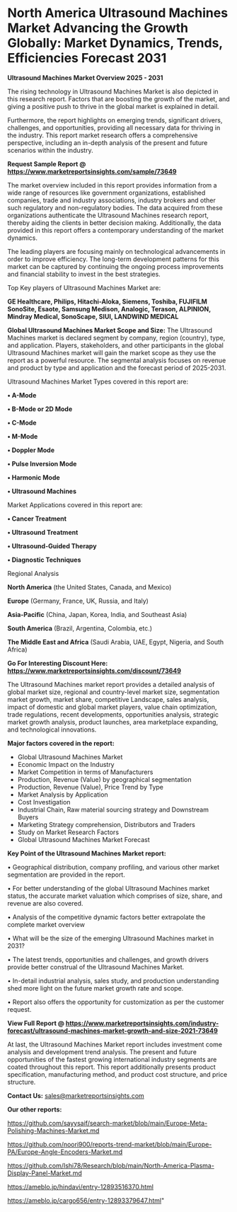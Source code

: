 # North America Ultrasound Machines Market Advancing the Growth Globally: Market Dynamics, Trends, Efficiencies Forecast 2031

<Strong> Ultrasound Machines Market Overview 2025 - 2031</strong>

The rising technology in Ultrasound Machines Market is also depicted in this research report. Factors that are boosting the growth of the market, and giving a positive push to thrive in the global market is explained in detail.

Furthermore, the report highlights on emerging trends, significant drivers, challenges, and opportunities, providing all necessary data for thriving in the industry. This report market research offers a comprehensive perspective, including an in-depth analysis of the present and future scenarios within the industry.

<strong>Request Sample Report @ <a href=https://www.marketreportsinsights.com/sample/73649>https://www.marketreportsinsights.com/sample/73649</a></strong>

The market overview included in this report provides information from a wide range of resources like government organizations, established companies, trade and industry associations, industry brokers and other such regulatory and non-regulatory bodies. The data acquired from these organizations authenticate the Ultrasound Machines research report, thereby aiding the clients in better decision making. Additionally, the data provided in this report offers a contemporary understanding of the market dynamics.

The leading players are focusing mainly on technological advancements in order to improve efficiency. The long-term development patterns for this market can be captured by continuing the ongoing process improvements and financial stability to invest in the best strategies.

Top Key players of Ultrasound Machines Market are:

<strong>GE Healthcare, Philips, Hitachi-Aloka, Siemens, Toshiba, FUJIFILM SonoSite, Esaote, Samsung Medison, Analogic, Terason, ALPINION, Mindray Medical, SonoScape, SIUI, LANDWIND MEDICAL</strong>

<strong><b>Global Ultrasound Machines Market Scope and Size:</b></strong>
The Ultrasound Machines market is declared segment by company, region (country), type, and application. Players, stakeholders, and other participants in the global Ultrasound Machines market will gain the market scope as they use the report as a powerful resource. The segmental analysis focuses on revenue and product by type and application and the forecast period of 2025-2031.

Ultrasound Machines Market Types covered in this report are:

<strong>• A-Mode

• B-Mode or 2D Mode

• C-Mode

• M-Mode

• Doppler Mode

• Pulse Inversion Mode

• Harmonic Mode

• Ultrasound Machines</strong>

Market Applications covered in this report are:

<strong>• Cancer Treatment

• Ultrasound Treatment

• Ultrasound-Guided Therapy

• Diagnostic Techniques</strong> 

Regional Analysis

<strong>North America</strong> (the United States, Canada, and Mexico)

<strong>Europe</strong> (Germany, France, UK, Russia, and Italy)

<strong>Asia-Pacific</strong> (China, Japan, Korea, India, and Southeast Asia)

<strong>South America</strong> (Brazil, Argentina, Colombia, etc.)

<strong>The Middle East and Africa</strong> (Saudi Arabia, UAE, Egypt, Nigeria, and South Africa)

<strong>Go For Interesting Discount Here: <a href=https://www.marketreportsinsights.com/discount/73649>https://www.marketreportsinsights.com/discount/73649</a></strong>

The Ultrasound Machines market report provides a detailed analysis of global market size, regional and country-level market size, segmentation market growth, market share, competitive Landscape, sales analysis, impact of domestic and global market players, value chain optimization, trade regulations, recent developments, opportunities analysis, strategic market growth analysis, product launches, area marketplace expanding, and technological innovations.

<strong><b>Major factors covered in the report:</b></strong>
<ul>
  <li>Global Ultrasound Machines Market </li>
  <li>Economic Impact on the Industry</li>
  <li>Market Competition in terms of Manufacturers</li>
  <li>Production, Revenue (Value) by geographical segmentation</li>
  <li>Production, Revenue (Value), Price Trend by Type</li>
  <li>Market Analysis by Application</li>
  <li>Cost Investigation</li>
  <li>Industrial Chain, Raw material sourcing strategy and Downstream Buyers</li>
  <li>Marketing Strategy comprehension, Distributors and Traders</li>
  <li>Study on Market Research Factors</li>
  <li>Global Ultrasound Machines Market Forecast</li>
</ul>

<strong><b>Key Point of the Ultrasound Machines Market report:</b></strong>

• Geographical distribution, company profiling, and various other market segmentation are provided in the report.

• For better understanding of the global Ultrasound Machines market status, the accurate market valuation which comprises of size, share, and revenue are also covered.

• Analysis of the competitive dynamic factors better extrapolate the complete market overview

• What will be the size of the emerging Ultrasound Machines market in 2031?

• The latest trends, opportunities and challenges, and growth drivers provide better construal of the Ultrasound Machines Market.

• In-detail industrial analysis, sales study, and production understanding shed more light on the future market growth rate and scope.

• Report also offers the opportunity for customization as per the customer request.

<strong><b>View Full Report @ <a href=https://www.marketreportsinsights.com/industry-forecast/ultrasound-machines-market-growth-and-size-2021-73649>https://www.marketreportsinsights.com/industry-forecast/ultrasound-machines-market-growth-and-size-2021-73649</a></b></strong>


At last, the Ultrasound Machines Market report includes investment come analysis and development trend analysis. The present and future opportunities of the fastest growing international industry segments are coated throughout this report. This report additionally presents product specification, manufacturing method, and product cost structure, and price structure.

<strong>Contact Us:</strong>
sales@marketreportsinsights.com

<strong>Our other reports:</strong>

<a href=https://github.com/sayysaif/search-market/blob/main/Europe-Meta-Polishing-Machines-Market.md>https://github.com/sayysaif/search-market/blob/main/Europe-Meta-Polishing-Machines-Market.md</a>

<a href=https://github.com/noori900/reports-trend-market/blob/main/Europe-PA/Europe-Angle-Encoders-Market.md>https://github.com/noori900/reports-trend-market/blob/main/Europe-PA/Europe-Angle-Encoders-Market.md</a>

<a href=https://github.com/Ishi78/Research/blob/main/North-America-Plasma-Display-Panel-Market.md>https://github.com/Ishi78/Research/blob/main/North-America-Plasma-Display-Panel-Market.md</a>

<a href=https://ameblo.jp/hindavi/entry-12893516370.html>https://ameblo.jp/hindavi/entry-12893516370.html</a>

<a href=https://ameblo.jp/cargo656/entry-12893379647.html>https://ameblo.jp/cargo656/entry-12893379647.html</a>"

